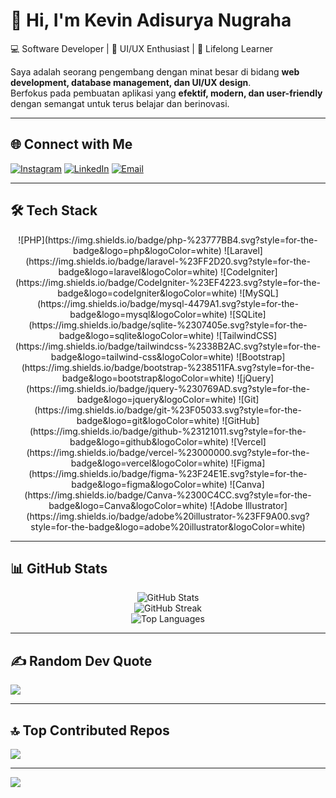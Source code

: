 # 👋 Hi, I'm Kevin Adisurya Nugraha  

💻 Software Developer | 🎨 UI/UX Enthusiast | 🚀 Lifelong Learner  

Saya adalah seorang pengembang dengan minat besar di bidang **web development, database management, dan UI/UX design**.  
Berfokus pada pembuatan aplikasi yang **efektif, modern, dan user-friendly** dengan semangat untuk terus belajar dan berinovasi.  

---

## 🌐 Connect with Me  
[![Instagram](https://img.shields.io/badge/Instagram-%23E4405F.svg?logo=Instagram&logoColor=white)](https://www.instagram.com/kvn.ads/?hl=id) 
[![LinkedIn](https://img.shields.io/badge/LinkedIn-%230077B5.svg?logo=linkedin&logoColor=white)](https://www.linkedin.com/in/kevin-adisurya-nugraha-51a913243/) 
[![Email](https://img.shields.io/badge/Email-D14836?logo=gmail&logoColor=white)](mailto:habeelkevin@gmail.com)  

---

## 🛠 Tech Stack  

<div align='center'>
![PHP](https://img.shields.io/badge/php-%23777BB4.svg?style=for-the-badge&logo=php&logoColor=white) 
![Laravel](https://img.shields.io/badge/laravel-%23FF2D20.svg?style=for-the-badge&logo=laravel&logoColor=white) 
![CodeIgniter](https://img.shields.io/badge/CodeIgniter-%23EF4223.svg?style=for-the-badge&logo=codeIgniter&logoColor=white) 
![MySQL](https://img.shields.io/badge/mysql-4479A1.svg?style=for-the-badge&logo=mysql&logoColor=white) 
![SQLite](https://img.shields.io/badge/sqlite-%2307405e.svg?style=for-the-badge&logo=sqlite&logoColor=white)  
![TailwindCSS](https://img.shields.io/badge/tailwindcss-%2338B2AC.svg?style=for-the-badge&logo=tailwind-css&logoColor=white) 
![Bootstrap](https://img.shields.io/badge/bootstrap-%238511FA.svg?style=for-the-badge&logo=bootstrap&logoColor=white) 
![jQuery](https://img.shields.io/badge/jquery-%230769AD.svg?style=for-the-badge&logo=jquery&logoColor=white)  
![Git](https://img.shields.io/badge/git-%23F05033.svg?style=for-the-badge&logo=git&logoColor=white) 
![GitHub](https://img.shields.io/badge/github-%23121011.svg?style=for-the-badge&logo=github&logoColor=white) 
![Vercel](https://img.shields.io/badge/vercel-%23000000.svg?style=for-the-badge&logo=vercel&logoColor=white)  
![Figma](https://img.shields.io/badge/figma-%23F24E1E.svg?style=for-the-badge&logo=figma&logoColor=white) 
![Canva](https://img.shields.io/badge/Canva-%2300C4CC.svg?style=for-the-badge&logo=Canva&logoColor=white) 
![Adobe Illustrator](https://img.shields.io/badge/adobe%20illustrator-%23FF9A00.svg?style=for-the-badge&logo=adobe%20illustrator&logoColor=white)  

</div>

---

## 📊 GitHub Stats  

<div align="center">

  <img src="https://github-readme-stats.vercel.app/api?username=kevinadisuryanugraha&show_icons=true&theme=tokyonight" alt="GitHub Stats" />
  <br/>
  <img src="https://nirzak-streak-stats.vercel.app/?user=kevinadisuryanugraha&theme=tokyonight&hide_border=false" alt="GitHub Streak" />
  <br/>
  <img src="https://github-readme-stats.vercel.app/api/top-langs/?username=kevinadisuryanugraha&layout=compact&theme=tokyonight" alt="Top Languages" />

</div>

---

## ✍️ Random Dev Quote  
![](https://quotes-github-readme.vercel.app/api?type=horizontal&theme=radical)  

---

## 🔝 Top Contributed Repos  
![](https://github-contributor-stats.vercel.app/api?username=kevinadisuryanugraha&limit=5&theme=tokyonight&combine_all_yearly_contributions=true)  

---

[![](https://visitcount.itsvg.in/api?id=kevinadisuryanugraha&icon=0&color=0)](https://visitcount.itsvg.in)  

<!-- Profile README generated & customized with ❤️ -->
